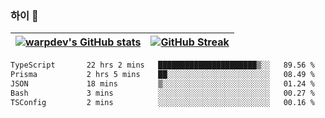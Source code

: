 
### 하이 👋
[![warpdev's GitHub stats](https://github-readme-stats.vercel.app/api?username=warpdev&show_icons=true&theme=vue-dark)](#) |[![GitHub Streak](https://github-readme-streak-stats.herokuapp.com/?user=warpdev&theme=dark)](#)
--- | --- |
<!--START_SECTION:waka-->

```txt
TypeScript       22 hrs 2 mins   ██████████████████████▒░░   89.56 %
Prisma           2 hrs 5 mins    ██░░░░░░░░░░░░░░░░░░░░░░░   08.49 %
JSON             18 mins         ▒░░░░░░░░░░░░░░░░░░░░░░░░   01.24 %
Bash             3 mins          ░░░░░░░░░░░░░░░░░░░░░░░░░   00.27 %
TSConfig         2 mins          ░░░░░░░░░░░░░░░░░░░░░░░░░   00.16 %
```

<!--END_SECTION:waka-->

<!--
**warpdev/warpdev** is a ✨ _special_ ✨ repository because its `README.md` (this file) appears on your GitHub profile.

Here are some ideas to get you started:

- 🔭 I’m currently working on ...
- 🌱 I’m currently learning ...
- 👯 I’m looking to collaborate on ...
- 🤔 I’m looking for help with ...
- 💬 Ask me about ...
- 📫 How to reach me: ...
- 😄 Pronouns: ...
- ⚡ Fun fact: ...
-->
